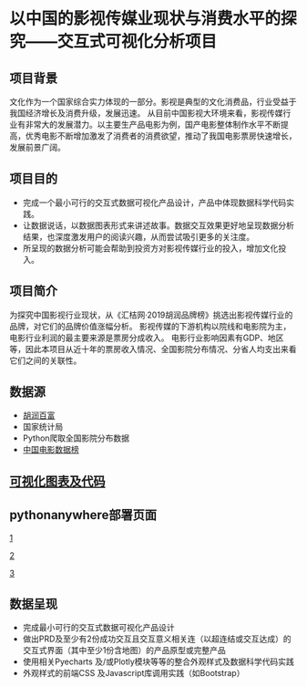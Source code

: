 # 以中国的影视传媒业现状与消费水平的探究——交互式可视化分析项目
## 项目背景
文化作为一个国家综合实力体现的一部分。影视是典型的文化消费品，行业受益于我国经济增长及消费升级，发展迅速。
从目前中国影视大环境来看，影视传媒行业有非常大的发展潜力。以主要生产品电影为例，国产电影整体制作水平不断提高，优秀电影不断增加激发了消费者的消费欲望，推动了我国电影票房快速增长，发展前景广阔。
## 项目目的
-	完成一个最小可行的交互式数据可视化产品设计，产品中体现数据科学代码实践。
-	让数据说话，以数据图表形式来讲述故事。数据交互效果更好地呈现数据分析结果，也深度激发用户的阅读兴趣，从而尝试吸引更多的关注度。
-	所呈现的数据分析可能会帮助到投资方对影视传媒行业的投入，增加文化投入。
## 项目简介
为探究中国影视行业现状，从《汇桔网·2019胡润品牌榜》挑选出影视传媒行业的品牌，对它们的品牌价值涨幅分析。
影视传媒的下游机构以院线和电影院为主，电影行业利润的最主要来源是票房分成收入。
电影行业影响因素有GDP、地区等，因此本项目从近十年的票房收入情况、全国影院分布情况、分省人均支出来看它们之间的关联性。
## 数据源
-	[胡润百富](http://www.hurun.net/CN/Article/Details?num=6F31B786AD94)
-	国家统计局
-	Python爬取全国影院分布数据
-  [中国电影数据榜](http://www.films.cn/boxoffice)
## [可视化图表及代码](https://github.com/NFUNM082/Interactive_Visual)
## pythonanywhere部署页面
[1](http://liangshanyi777.pythonanywhere.com/)

[2](http://wutianxuan.pythonanywhere.com/)

[3](http://wutianxuan.pythonanywhere.com/filmMap)

## 数据呈现
-	完成最小可行的交互式数据可视化产品设计
-	做出PRD及至少有2份成功交互且交互意义相关连（以超连结或交互达成）的交互式界面（其中至少1份含地图）的产品原型或完整产品
-	使用相关Pyecharts 及/或Plotly模块等等的整合外观样式及数据科学代码实践
-	外观样式的前端CSS 及Javascript库调用实践（如Bootstrap）
